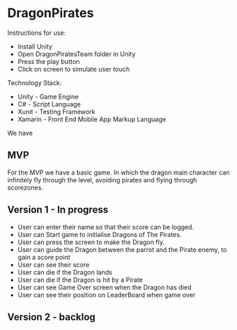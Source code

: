 # DragonPirates

Instructions for use:

* Install Unity
* Open DragonPiratesTeam folder in Unity
* Press the play button
* Click on screen to simulate user touch

Technology Stack:

* Unity - Game Engine
* C# - Script Language
* Xunit - Testing Framework
* Xamarin - Front End Mobile App Markup Language

We have 

## MVP

For the MVP we have a basic game. In which the dragon main character can infinitely fly through the level, avoiding pirates and flying through scorezones.

## Version 1 - In progress

- User can enter their name so that their score can be logged.
- User can Start game to initialise Dragons of The Pirates.
- User can press the screen to make the Dragon fly.
- User can guide the Dragon between the parrot and the Pirate enemy, to gain a score point
- User can see their score
- User can die if the Dragon lands
- User can die if the Dragon is hit by a Pirate
- User can see Game Over screen when the Dragon has died
- User can see their position on LeaderBoard when game over

## Version 2 - backlog
